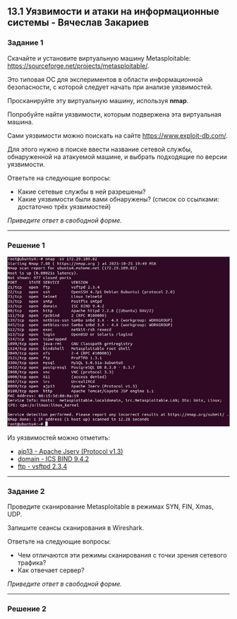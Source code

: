 ## 13.1 Уязвимости и атаки на информационные системы - Вячеслав Закариев

### Задание 1

Скачайте и установите виртуальную машину Metasploitable: https://sourceforge.net/projects/metasploitable/.

Это типовая ОС для экспериментов в области информационной безопасности, с которой следует начать при анализе уязвимостей.

Просканируйте эту виртуальную машину, используя **nmap**.

Попробуйте найти уязвимости, которым подвержена эта виртуальная машина.

Сами уязвимости можно поискать на сайте https://www.exploit-db.com/.

Для этого нужно в поиске ввести название сетевой службы, обнаруженной на атакуемой машине, и выбрать подходящие по версии уязвимости.

Ответьте на следующие вопросы:

- Какие сетевые службы в ней разрешены?
- Какие уязвимости были вами обнаружены? (список со ссылками: достаточно трёх уязвимостей)
  
*Приведите ответ в свободной форме.*  

---

### Решение 1

![nmap](https://github.com/SlavaZakariev/netology/blob/012ebaa403842e66e9f660be617b191d2ef3c8b9/inf-security/13.1_vulnerabilities-attacks/resources/nmap_1.1.jpg)

Из уязвимостей можно отметить:

- [ajp13 - Apache Jserv (Protocol v1.3)](https://hacktricks.boitatech.com.br/pentesting/8009-pentesting-apache-jserv-protocol-ajp)
- [domain - ICS BIND 9.4.2](https://vulners.com/exploitdb/EDB-ID:6122)
- [ftp - vsftpd 2.3.4](https://www.oreilly.com/library/view/mastering-metasploit/9781786463166/ch01s12.html)

---

### Задание 2

Проведите сканирование Metasploitable в режимах SYN, FIN, Xmas, UDP.

Запишите сеансы сканирования в Wireshark.

Ответьте на следующие вопросы:

- Чем отличаются эти режимы сканирования с точки зрения сетевого трафика?
- Как отвечает сервер?

*Приведите ответ в свободной форме.*

---

### Решение 2
